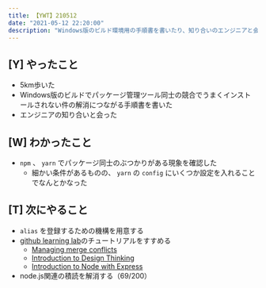 ```yaml
---
title: 【YWT】210512
date: "2021-05-12 22:20:00"
description: "Windows版のビルド環境用の手順書を書いたり、知り合いのエンジニアと会ったりした"
---
```


## [Y] やったこと

- 5km歩いた
- Windows版のビルドでパッケージ管理ツール同士の競合でうまくインストールされない件の解消につながる手順書を書いた
- エンジニアの知り合いと会った

## [W] わかったこと

- `npm` 、 `yarn` でパッケージ同士のぶつかりがある現象を確認した
  - 細かい条件があるものの、 `yarn` の `config` にいくつか設定を入れることでなんとかなった

## [T] 次にやること

- `alias` を登録するための機構を用意する
- [github learning lab](https://lab.github.com/githubtraining)のチュートリアルをすすめる
  - [Managing merge conflicts](https://lab.github.com/githubtraining/managing-merge-conflicts)
  - [Introduction to Design Thinking](https://lab.github.com/githubtraining/introduction-to-design-thinking)
  - [Introduction to Node with Express](https://lab.github.com/everydeveloper/introduction-to-node-with-express)
- node.js関連の積読を解消する（69/200）

<!-- https://twitter.com/camomile_cafe/status/1392475777141149697?s=20 -->
